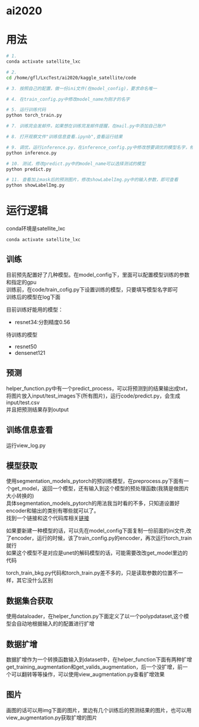 # ai2020


# 用法
```sh
# 1. 
conda activate satellite_lxc

# 2.
cd /home/gfl/LxcTest/ai2020/kaggle_satellite/code

# 3. 按照自己的配置，做一份ini文件(在model_config)，要求命名唯一

# 4. 在train_config.py中修改model_name为刚才的名字

# 5. 运行训练代码
python torch_train.py

# 7. 训练完会发邮件，如果想在训练完发邮件提醒，在mail.py中添加自己账户

# 8. 打开观察文件"训练信息查看.ipynb",查看运行结果

# 9. 调优，运行inference.py，在inference_config.py中修改想要调优的模型名字，修改后运行以下命令
python inference.py

# 10. 测试，修改predict.py中的model_name可以选择测试的模型
python predict.py

# 11. 查看加上mask后的预测图片，修改showLabelImg.py中的输入参数，即可查看
python showLabelImg.py
```

# 运行逻辑

conda环境是satellite_lxc
```
conda activate satellite_lxc
```

## 训练
目前预先配置好了几种模型。在model_config下，里面可以配置模型训练的参数和指定的gpu  
训练前，在code/train_cofig.py下设置训练的模型，只要填写模型名字即可  
训练后的模型在log下面  

目前训练好能用的模型：  
- resnet34:分割精度0.56

待训练的模型
- resnet50
- densenet121


## 预测
helper_function.py中有一个predict_process，可以将预测到的结果输出成txt，将图片放入input/test_images下(所有图片)，运行code/predict.py，会生成input/test.csv  
并且把预测结果存到output

<!-- ## 优化部分
这部分有点搞不明白，代码在inference.py里边，这份代码是选取log下面的某个模型(通过train_config.py配置)，选取其中的最优模型，调用infer函数，获取预测结果，我的思路是，如果输出的是概率，那么修改概率阈值和最小mask大小应该有不同效果，但是修改阈值没效果，修改mask大小有一点效果。但是效果不明显，目前resnet34的图片分割精度在0.5以上。我猜是因为模型预测出来的结果里面，数值分布在两个极端，将这个输出值再经过sigmoid后所得到的结果都是再0，1附近，这样使得最后的修改阈值所得到的结果差异不大，没有优化效果，所以我目前的想法是怎么修改模型让他输出的结果是一个正常的概率值，这样我就可以用概率阈值优化结果了。 -->

## 训练信息查看
运行view_log.py

## 模型获取
使用segmentation_models_pytorch的预训练模型，在preprocess.py下面有一个get_model，返回一个模型，还有输入到这个模型的预处理函数(我猜是做图片大小转换的)  
具体segmentation_models_pytorch的用法我当时看的不多，只知道设置好encoder和输出的类别有哪些就可以了。  
找到一个链接和这个代码库相关[链接](https://www.ctolib.com/qubvel-segmentation_models-pytorch.html#encoders)  

如果要新建一种模型的话，可以先在model_config下面复制一份前面的ini文件,改了encoder，运行的时候，该了train_config.py的encoder，再次运行torch_train就行   
如果这个模型不是对应是unet的解码模型的话，可能需要改改get_model里边的代码  

torch_train_bkg.py代码和torch_train.py差不多的，只是读取参数的位置不一样，其它没什么区别

## 数据集合获取
使用dataloader，在helper_function.py下面定义了以一个polypdataset,这个模型会自动地根据输入的的配置进行扩增

## 数据扩增
数据扩增作为一个转换函数输入到dataset中，在helper_function下面有两种扩增get_training_augmentation和get_valids_augmentation，后一个没扩增，前一个可以翻转等等操作，可以使用view_augmentation.py查看扩增效果  

## 图片
画图的话可以用img下面的图片，里边有几个训练后的预测结果的图片，也可以用view_augmentation.py获取扩增的图片






